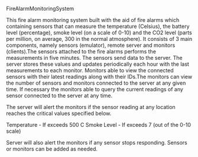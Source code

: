 FireAlarmMonitoringSystem

This fire alarm monitoring system built with the aid of fire alarms which containing sensors that can measure the temperature (Celsius), the battery level (percentage), smoke level (on a scale of 0-10) and the CO2 level (parts per million, on average, 300 in the normal atmosphere). It consists of 3 main components, namely sensors (emulator), remote server and monitors (clients).The sensors attached to the fire alarms performs the measurements in five minutes. The sensors send data to the server. The server stores these values and updates periodically each hour with the last measurements to each monitor. Monitors able to view the connected sensors with their latest readings along with their IDs.The monitors can view the number of sensors and monitors connected to the server at any given time. If necessary the monitors able to query the current readings of any sensor connected to the server at any time.


The server will alert the monitors if the sensor reading at any location reaches the critical values specified below.

Temperature - If exceeds 500 C
Smoke Level - If exceeds 7 (out of the 0-10 scale)

Server will also alert the monitors if any sensor stops responding. Sensors or monitors can be added as needed.
